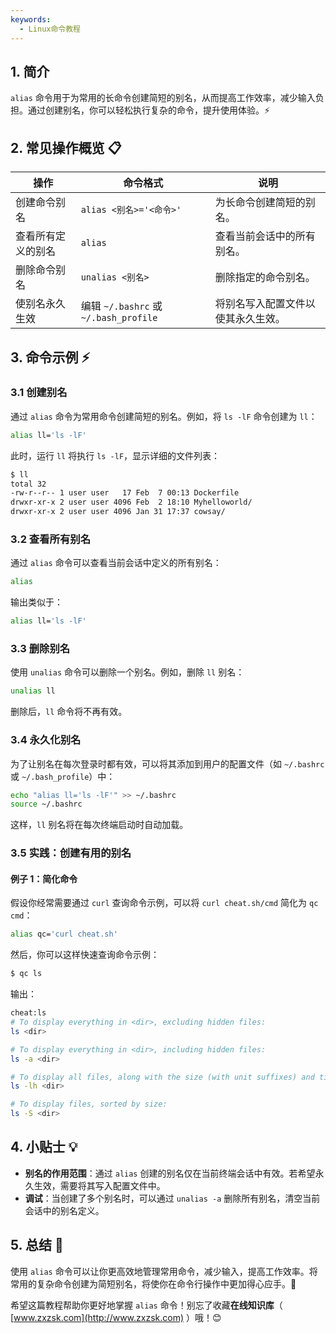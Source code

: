 ```yaml
---
keywords:
  - Linux命令教程
---
```




## 1. 简介

`alias` 命令用于为常用的长命令创建简短的别名，从而提高工作效率，减少输入负担。通过创建别名，你可以轻松执行复杂的命令，提升使用体验。⚡

## 2. 常见操作概览 📋

| 操作                           | 命令格式                  | 说明                            |
|--------------------------------|-------------------------|---------------------------------|
| 创建命令别名                    | `alias <别名>='<命令>'`  | 为长命令创建简短的别名。          |
| 查看所有定义的别名              | `alias`                  | 查看当前会话中的所有别名。        |
| 删除命令别名                    | `unalias <别名>`          | 删除指定的命令别名。              |
| 使别名永久生效                  | 编辑 `~/.bashrc` 或 `~/.bash_profile` | 将别名写入配置文件以使其永久生效。 |

## 3. 命令示例 ⚡

### 3.1 创建别名

通过 `alias` 命令为常用命令创建简短的别名。例如，将 `ls -lF` 命令创建为 `ll`：

```bash
alias ll='ls -lF'
```

此时，运行 `ll` 将执行 `ls -lF`，显示详细的文件列表：

```bash
$ ll
total 32
-rw-r--r-- 1 user user   17 Feb  7 00:13 Dockerfile
drwxr-xr-x 2 user user 4096 Feb  2 18:10 Myhelloworld/
drwxr-xr-x 2 user user 4096 Jan 31 17:37 cowsay/
```

### 3.2 查看所有别名

通过 `alias` 命令可以查看当前会话中定义的所有别名：

```bash
alias
```

输出类似于：

```bash
alias ll='ls -lF'
```

### 3.3 删除别名

使用 `unalias` 命令可以删除一个别名。例如，删除 `ll` 别名：

```bash
unalias ll
```

删除后，`ll` 命令将不再有效。

### 3.4 永久化别名

为了让别名在每次登录时都有效，可以将其添加到用户的配置文件（如 `~/.bashrc` 或 `~/.bash_profile`）中：

```bash
echo "alias ll='ls -lF'" >> ~/.bashrc
source ~/.bashrc
```

这样，`ll` 别名将在每次终端启动时自动加载。

### 3.5 实践：创建有用的别名

#### 例子 1：简化命令

假设你经常需要通过 `curl` 查询命令示例，可以将 `curl cheat.sh/cmd` 简化为 `qc cmd`：

```bash
alias qc='curl cheat.sh'
```

然后，你可以这样快速查询命令示例：

```bash
$ qc ls
```

输出：

```bash
cheat:ls
# To display everything in <dir>, excluding hidden files:
ls <dir>

# To display everything in <dir>, including hidden files:
ls -a <dir>

# To display all files, along with the size (with unit suffixes) and timestamp:
ls -lh <dir>

# To display files, sorted by size:
ls -S <dir>
```

## 4. 小贴士 💡

- **别名的作用范围**：通过 `alias` 创建的别名仅在当前终端会话中有效。若希望永久生效，需要将其写入配置文件中。
- **调试**：当创建了多个别名时，可以通过 `unalias -a` 删除所有别名，清空当前会话中的别名定义。

## 5. 总结 🎯

使用 `alias` 命令可以让你更高效地管理常用命令，减少输入，提高工作效率。将常用的复杂命令创建为简短别名，将使你在命令行操作中更加得心应手。🚀

希望这篇教程帮助你更好地掌握 `alias` 命令！别忘了收藏**在线知识库**（ [www.zxzsk.com](http://www.zxzsk.com) ）哦！😊